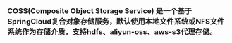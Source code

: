 ### COSS(Composite Object Storage Service) 是一个基于SpringCloud复合对象存储服务，默认使用本地文件系统或NFS文件系统作为存储介质，支持hdfs、aliyun-oss、aws-s3代理存储。